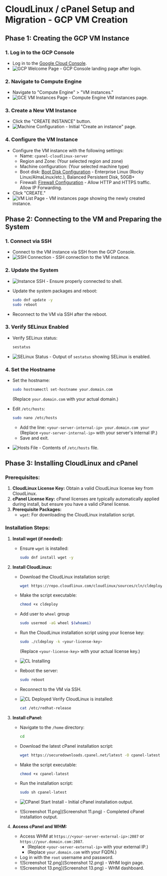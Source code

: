# CloudLinux / cPanel Setup and Migration - GCP VM Creation

## Phase 1: Creating the GCP VM Instance

### 1. Log in to the GCP Console

* Log in to the [Google Cloud Console](console.cloud.google.com).
* ![GCP Welcome Page](./img/welcome.png) - GCP Console landing page after login.

### 2. Navigate to Compute Engine

* Navigate to "Compute Engine" > "VM instances."
* ![GCE VM Instances Page](./img/vm-creation-01.png) - Compute Engine VM instances page.

### 3. Create a New VM Instance

* Click the "CREATE INSTANCE" button.
* ![Machine Configuration](./img/vm-creation-02.png) - Initial "Create an instance" page.

### 4. Configure the VM Instance

* Configure the VM instance with the following settings:
    * Name: `cpanel-cloudlinux-server`
    * Region and Zone: (Your selected region and zone)
    * Machine configuration: (Your selected machine type)
    * Boot disk: [Boot Disk Configuration](./img/vm-creation-04.png) -  Enterprise Linux (Rocky Linux/AlmaLinux/etc.), Balanced Persistent Disk, 50GB+
    * Firewall: [Firewall Configuration](./img/vm-creation-05.png) - Allow HTTP and HTTPS traffic. Allow IP Forwarding.
* Click "CREATE."
* ![VM List Page](./img/vm-list-post-creation.png) - VM instances page showing the newly created instance.

## Phase 2: Connecting to the VM and Preparing the System

### 1. Connect via SSH

* Connect to the VM instance via SSH from the GCP Console.
* ![SSH Connection](./img/instance-ssh.png) - SSH connection to the VM instance.

### 2. Update the System

* ![Instance SSH](./img/instance-setup-01.png) - Ensure properly connected to shell.
* Update the system packages and reboot:

    ```bash
    sudo dnf update -y
    sudo reboot
    ```
* Reconnect to the VM via SSH after the reboot.

### 3. Verify SELinux Enabled

* Verify SELinux status:
    ```bash
    sestatus
    ```
* ![SELinux Status](./img/selinux-status.png) - Output of `sestatus` showing SELinux is enabled.

### 4. Set the Hostname

* Set the hostname:
    ```bash
    sudo hostnamectl set-hostname your.domain.com
    ```
    (Replace `your.domain.com` with your actual domain.)

* Edit `/etc/hosts`:
    ```bash
    sudo nano /etc/hosts
    ```
    * Add the line: `<your-server-internal-ip> your.domain.com your`
    (Replace `<your-server-internal-ip>` with your server's internal IP.)
    * Save and exit.

* ![Hosts File](./img/hosts-file.png) - Contents of `/etc/hosts` file.

## Phase 3: Installing CloudLinux and cPanel

### Prerequisites:

1.  **CloudLinux License Key:** Obtain a valid CloudLinux license key from CloudLinux.
2.  **cPanel License Key:** cPanel licenses are typically automatically applied during install, but ensure you have a valid cPanel license.
3.  **Prerequisite Packages:**
    * `wget`: For downloading the CloudLinux installation script.

### Installation Steps:

1.  **Install wget (if needed):**
    * Ensure `wget` is installed:
        ```bash
        sudo dnf install wget -y
        ```

2.  **Install CloudLinux:**
    * Download the CloudLinux installation script:
        ```bash
        wget https://repo.cloudlinux.com/cloudlinux/sources/cln/cldeploy
        ```

    * Make the script executable:
        ```bash
        chmod +x cldeploy
        ```

    * Add user to `wheel` group

        ```bash
        sudo usermod -aG wheel $(whoami)
        ```

    * Run the CloudLinux installation script using your license key:

        ```bash
        sudo ./cldeploy -k <your-license-key>
        ```
        (Replace `<your-license-key>` with your actual license key.)

    * ![CL Installing](./img/cl-installing.png)

    * Reboot the server:

        ```bash
        sudo reboot
        ```

    * Reconnect to the VM via SSH.

    * ![CL Deployed](./img/cl-deployed.png) Verify CloudLinux is installed:

        ```bash
        cat /etc/redhat-release
        ```

3.  **Install cPanel:**

    * Navigate to the `/home` directory:
        ```bash
        cd
        ```
    * Download the latest cPanel installation script:
        ```bash
        wget https://securedownloads.cpanel.net/latest -O cpanel-latest
        ```
    * Make the script executable:

        ```bash
        chmod +x cpanel-latest
        ```
    * Run the installation script:

        ```bash
        sudo sh cpanel-latest
        ```
    * ![CPanel Start Install](./img/cpanel-start-install.png) - Initial cPanel installation output.
    * ![Screenshot 11.png](Screenshot 11.png) - Completed cPanel installation output.

4.  **Access cPanel and WHM:**
    * Access WHM at `https://<your-server-external-ip>:2087` or `https://your.domain.com:2087`.
        * (Replace `<your-server-external-ip>` with your external IP.)
        * (Replace `your.domain.com` with your FQDN.)
    * Log in with the `root` username and password.
    * ![Screenshot 12.png](Screenshot 12.png) - WHM login page.
    * ![Screenshot 13.png](Screenshot 13.png) - WHM dashboard.
